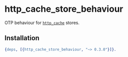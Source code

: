 http_cache_store_behaviour
=====

OTP behaviour for [`http_cache`](ihttps://github.com/tanguilp/http_cache)
stores.

## Installation

```erlang
{deps, [{http_cache_store_behaviour, "~> 0.3.0"}]}.
```

